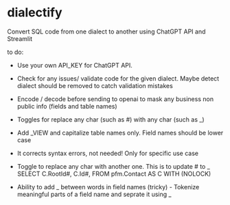 # dialectify
Convert SQL code from one dialect to another using ChatGPT API and Streamlit


to do:
- Use your own API_KEY for ChatGPT API.
- Check for any issues/ validate code for the given dialect. Maybe detect dialect should be removed to catch validation mistakes
- Encode / decode before sending to openai to mask any business non public info (fields and table names)
- Toggles for replace any char (such as #) with any char (such as _)
- Add _VIEW and capitalize table names only. Field names should be lower case
- It corrects syntax errors, not needed! Only for specific use case
- Toggle to replace any char with another one. This is to update # to _
SELECT C.RootId#, C.Id#,
     FROM pfm.Contact AS C WITH (NOLOCK)

- Ability to add _ between words in field names (tricky) - Tokenize meaningful parts of a field name and seprate it using _
